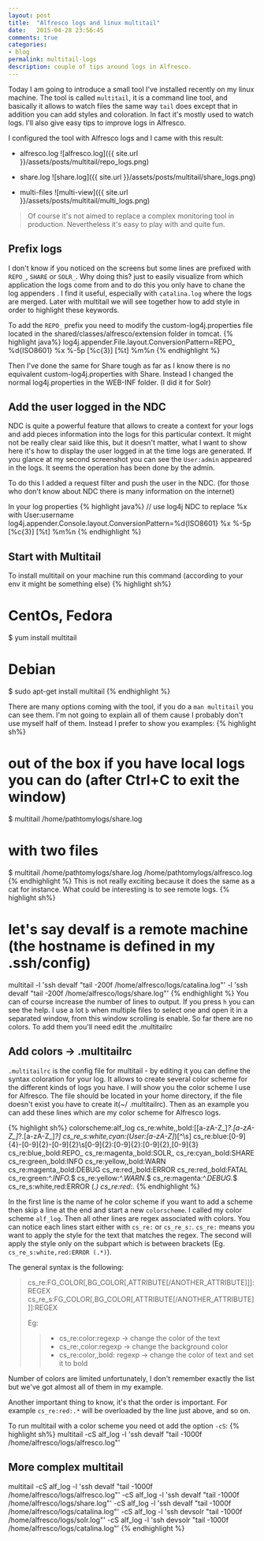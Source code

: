 ```yaml
---
layout: post
title:  "Alfresco logs and linux multitail"
date:   2015-04-28 23:56:45
comments: true
categories:
- blog
permalink: multitail-logs
description: couple of tips around logs in Alfresco.
---
```


Today I am going to introduce a small tool I've installed recently on my linux machine. The tool is called
`multitail`, it is a command line tool, and basically
it allows to watch files the same way `tail` does
except that in addition you can add styles and coloration. In fact it's mostly used to watch logs. I'll also give
easy tips to improve logs in Alfresco.

I configured the tool with Alfresco logs and I came with this result:

- alfresco.log
![alfresco.log]({{ site.url }}/assets/posts/multitail/repo_logs.png)

- share.log
![share.log]({{ site.url }}/assets/posts/multitail/share_logs.png)

- multi-files
![multi-view]({{ site.url }}/assets/posts/multitail/multi_logs.png)

> Of course it's not aimed to replace a complex monitoring tool in production. Nevertheless it's easy to play with and
 quite fun.

## Prefix logs

I don't know if you noticed on the screens but some lines are prefixed with `REPO_`, `SHARE` or `SOLR_`. Why doing
this? just to easily visualize from which application the logs come from and to do this you only have to chane the log
appenders
. I
find it
useful,
especially with
`catalina.log` where the logs are merged.
Later with multitail we will see together how to add style in order to highlight these keywords.

To add the `REPO_` prefix you need to modify the custom-log4j.properties file located in the
shared/classes/alfresco/extension
folder in tomcat.
{% highlight java%}
log4j.appender.File.layout.ConversionPattern=REPO_ %d{ISO8601} %x %-5p [%c{3}] [%t] %m%n
{% endhighlight %}

Then I've done the same for Share tough as far as I know there is no equivalent custom-log4j.properties with Share.
Instead I changed the normal log4j.properties in the WEB-INF folder. (I did it for Solr)

## Add the user logged in the NDC

NDC is quite a powerful feature that allows to create a context for your logs and add pieces information into the
logs for this particular context. It might not be really clear said like this, but it doesn't matter, what I want to
show here it's how to
 display the user logged in at the time logs are generated. If you glance at my second screenshot
 you can see the `User:admin` appeared in the logs. It seems the operation has been done by the admin.

To do this I added a request filter and push the user in the NDC. (for those who don't know about NDC there is many
information on the internet)

In your log properties
{% highlight java%}
// use log4j NDC to replace %x with User:username
log4j.appender.Console.layout.ConversionPattern=%d{ISO8601} %x %-5p [%c{3}] [%t] %m%n
{% endhighlight %}

## Start with Multitail

To install multitail on your machine run this command (according to your env it might be something else)
{% highlight sh%}
# CentOs, Fedora
$ yum install multitail

# Debian
$ sudo apt-get install multitail
{% endhighlight %}

There are many options coming with the tool, if you do a `man multitail` you can see them. I'm not going to explain all
of them cause I probably don't use myself half of them. Instead I prefer to show you examples:
{% highlight sh%}
# out of the box if you have local logs you can do (after Ctrl+C to exit the window)
$ multitail /home/pathtomylogs/share.log
# with two files
$ multitail /home/pathtomylogs/share.log /home/pathtomylogs/alfresco.log
{% endhighlight %}
This is not really exciting because it does the same as a cat for instance. What could be interesting is to see
remote logs.
{% highlight sh%}
# let's say devalf is a remote machine (the hostname is defined in my .ssh/config)
multitail -l 'ssh devalf "tail -200f /home/alfresco/logs/catalina.log"' -l 'ssh devalf
"tail -200f /home/alfresco/logs/share.log"'
{% endhighlight %}
You can of course increase the number of lines to output. If you press `h` you can see the help. I use a lot `b` when
 multiple files to select one and open it in a separated window, from this window scrolling is enable. So far there are
  no colors. To add them you'll need edit the .multitailrc

## Add colors -> .multitailrc

`.multitailrc` is the config file for multitail - by editing it you can define the syntax coloration for your log. It
allows to create several color scheme for the different kinds of logs you have. I will show you the color scheme I use
for Alfresco. The file should be located in your home directory, if the file doesn't exist you have to create it(~/
.multitailrc). Then as an example you can add these lines which are my color scheme for Alfresco logs.

{% highlight sh%}
colorscheme:alf_log
cs_re:white,,bold:\[[a-zA-Z_]*?\.[a-zA-Z_]*?\.[a-zA-Z_]*?]
cs_re_s:white,cyan:(User:[a-zA-Z]*)[^\s]
cs_re:blue:[0-9]{4}-[0-9]{2}-[0-9]{2}\s[0-9]{2}:[0-9]{2}:[0-9]{2},[0-9]{3}
cs_re:blue,,bold:REPO_
cs_re:magenta,,bold:SOLR_
cs_re:cyan,,bold:SHARE
cs_re:green,,bold:INFO
cs_re:yellow,,bold:WARN
cs_re:magenta,,bold:DEBUG
cs_re:red,,bold:ERROR
cs_re:red,,bold:FATAL
cs_re:green:^.*INFO.*$
cs_re:yellow:^.*WARN.*$
cs_re:magenta:^.*DEBUG.*$
cs_re_s:white,red:ERROR (.*)
cs_re:red:.*
{% endhighlight %}

In the first line is the name of he color scheme if you want to add a scheme then skip a line at the end and start a
new `colorscheme`. I called my color scheme `alf_log`.
Then
 all
other lines are regex associated with colors. You can notice each lines start either with `cs_re:` or `cs_re_s:`.
`cs_re:` means you want to apply the style for the text that matches the regex. The second will apply the style only on
the subpart which is between brackets (Eg. `cs_re_s:white,red:ERROR (.*)`).

The general syntax is the following:

> cs_re:FG_COLOR[,BG_COLOR[,ATTRIBUTE[/ANOTHER_ATTRIBUTE]]]:REGEX
> cs_re_s:FG_COLOR[,BG_COLOR[,ATTRIBUTE[/ANOTHER_ATTRIBUTE]]]:REGEX
>
> Eg:
>
> > * cs_re:color:regexp -> change the color of the text
> > * cs_re:,color:regexp -> change the background color
> > * cs_re:color,,bold: regexp -> change the color of text and set it to bold

Number of colors are limited unfortunately, I don't remember exactly the list but we've got almost all of them in my
 example.

Another important thing to know, it's that the order is important. For example `cs_re:red:.*` will be overloaded by the
line just above, and so on.

To run multitail with a color scheme you need ot add the option `-cS`:
{% highlight sh%}
multitail -cS alf_log -l 'ssh devalf "tail -1000f /home/alfresco/logs/alfresco.log"'

## More complex multitail
multitail -cS alf_log -l 'ssh devalf "tail -1000f /home/alfresco/logs/alfresco.log"' -cS alf_log -l 'ssh devalf "tail
-1000f /home/alfresco/logs/share.log"' -cS alf_log -l 'ssh devalf "tail -1000f /home/alfresco/logs/catalina.log"' -cS
alf_log -l 'ssh devsolr "tail -1000f /home/alfresco/logs/solr.log"' -cS alf_log -l 'ssh devsolr "tail -1000f /home/alfresco/logs/catalina.log"'
{% endhighlight %}


